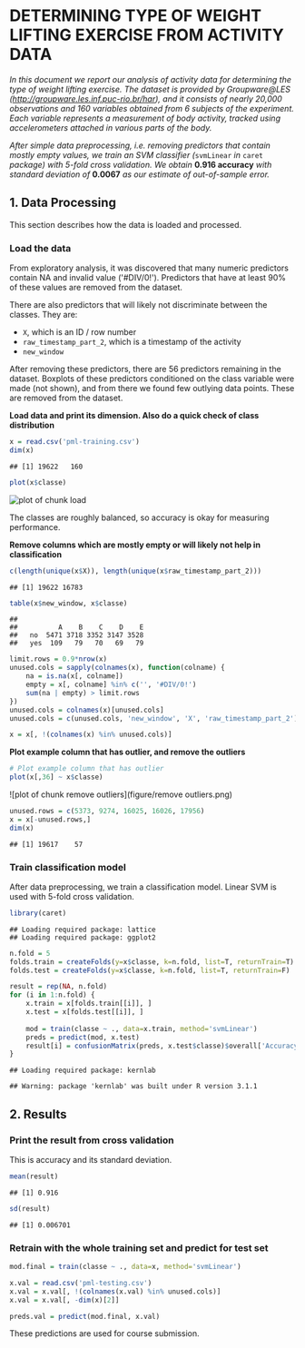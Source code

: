 # DETERMINING TYPE OF WEIGHT LIFTING EXERCISE FROM ACTIVITY DATA
*In this document we report our analysis of activity data for determining the type of weight lifting exercise. The dataset is provided by Groupware@LES (http://groupware.les.inf.puc-rio.br/har), and it consists of nearly 20,000 observations and 160 variables obtained from 6 subjects of the experiment. Each variable represents a measurement of body activity, tracked using accelerometers attached in various parts of the body.*

*After simple data preprocessing, i.e. removing predictors that contain mostly empty values, we train an SVM classifier (*`svmLinear` *in* `caret` *package) with 5-fold cross validation. We obtain* **0.916 accuracy** *with standard deviation of* **0.0067** *as our estimate of out-of-sample error.*

## 1. Data Processing
This section describes how the data is loaded and processed.

### Load the data
From exploratory analysis, it was discovered that many numeric predictors contain NA and invalid value ('#DIV/0!'). Predictors that have at least 90% of these values are removed from the dataset.

There are also predictors that will likely not discriminate between the classes. They are:
- `X`, which is an ID / row number
- `raw_timestamp_part_2`, which is a timestamp of the activity
- `new_window`

After removing these predictors, there are 56 predictors remaining in the dataset. Boxplots of these predictors conditioned on the class variable were made (not shown), and from there we found few outlying data points. These are removed from the dataset.


**Load data and print its dimension. Also do a quick check of class distribution**

```r
x = read.csv('pml-training.csv')
dim(x)
```

```
## [1] 19622   160
```

```r
plot(x$classe)
```

![plot of chunk load](figure/load.png) 

The classes are roughly balanced, so accuracy is okay for measuring performance.


**Remove columns which are mostly empty or will likely not help in classification**

```r
c(length(unique(x$X)), length(unique(x$raw_timestamp_part_2)))
```

```
## [1] 19622 16783
```

```r
table(x$new_window, x$classe)
```

```
##      
##          A    B    C    D    E
##   no  5471 3718 3352 3147 3528
##   yes  109   79   70   69   79
```

```r
limit.rows = 0.9*nrow(x)
unused.cols = sapply(colnames(x), function(colname) {
    na = is.na(x[, colname])
    empty = x[, colname] %in% c('', '#DIV/0!')
    sum(na | empty) > limit.rows
})
unused.cols = colnames(x)[unused.cols]
unused.cols = c(unused.cols, 'new_window', 'X', 'raw_timestamp_part_2')

x = x[, !(colnames(x) %in% unused.cols)]
```


**Plot example column that has outlier, and remove the outliers**

```r
# Plot example column that has outlier
plot(x[,36] ~ x$classe)
```

![plot of chunk remove outliers](figure/remove outliers.png) 

```r
unused.rows = c(5373, 9274, 16025, 16026, 17956)
x = x[-unused.rows,]
dim(x)
```

```
## [1] 19617    57
```

### Train classification model
After data preprocessing, we train a classification model. Linear SVM is used with 5-fold cross validation.


```r
library(caret)
```

```
## Loading required package: lattice
## Loading required package: ggplot2
```

```r
n.fold = 5
folds.train = createFolds(y=x$classe, k=n.fold, list=T, returnTrain=T)
folds.test = createFolds(y=x$classe, k=n.fold, list=T, returnTrain=F)

result = rep(NA, n.fold)
for (i in 1:n.fold) {
    x.train = x[folds.train[[i]], ]
    x.test = x[folds.test[[i]], ]
    
    mod = train(classe ~ ., data=x.train, method='svmLinear')
    preds = predict(mod, x.test)
    result[i] = confusionMatrix(preds, x.test$classe)$overall['Accuracy']
}
```

```
## Loading required package: kernlab
```

```
## Warning: package 'kernlab' was built under R version 3.1.1
```


## 2. Results

### Print the result from cross validation
This is accuracy and its standard deviation.

```r
mean(result)
```

```
## [1] 0.916
```

```r
sd(result)
```

```
## [1] 0.006701
```

### Retrain with the whole training set and predict for test set

```r
mod.final = train(classe ~ ., data=x, method='svmLinear')

x.val = read.csv('pml-testing.csv')
x.val = x.val[, !(colnames(x.val) %in% unused.cols)]
x.val = x.val[, -dim(x)[2]]

preds.val = predict(mod.final, x.val)
```
These predictions are used for course submission.

